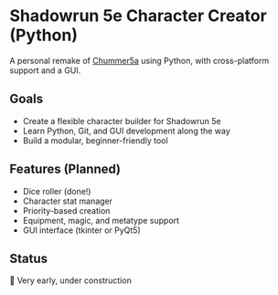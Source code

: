 # Shadowrun 5e Character Creator (Python)

A personal remake of [Chummer5a](https://github.com/chummer5a/chummer5a) using Python, with cross-platform support and a GUI.

## Goals
- Create a flexible character builder for Shadowrun 5e
- Learn Python, Git, and GUI development along the way
- Build a modular, beginner-friendly tool

## Features (Planned)
- Dice roller (done!)
- Character stat manager
- Priority-based creation
- Equipment, magic, and metatype support
- GUI interface (tkinter or PyQt5)

## Status
🚧 Very early, under construction
